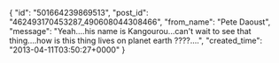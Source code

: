 {
   "id": "501664239869513",
   "post_id": "462493170453287_490608044308466",
   "from_name": "Pete Daoust",
   "message": "Yeah....his name is Kangourou...can't wait to see that thing....how is this thing lives on planet earth ????....",
   "created_time": "2013-04-11T03:50:27+0000"
 }
